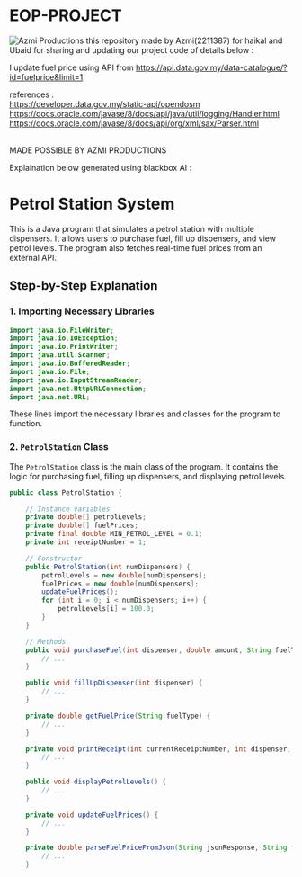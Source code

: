 # EOP-PROJECT
![Azmi Productions]([https://example.com/image.png](https://i.ibb.co/Bwc2hbT/latest-logo-no-background.png))
this repository made by Azmi(2211387) for haikal and Ubaid for sharing and updating our project code of details below :

I update fuel price using API from https://api.data.gov.my/data-catalogue/?id=fuelprice&limit=1 

references : <br>
https://developer.data.gov.my/static-api/opendosm <br>
https://docs.oracle.com/javase/8/docs/api/java/util/logging/Handler.html <br>
https://docs.oracle.com/javase/8/docs/api/org/xml/sax/Parser.html <br>


<br>
MADE POSSIBLE BY AZMI PRODUCTIONS
<br>



Explaination below generated using blackbox AI : 
 # Petrol Station System

This is a Java program that simulates a petrol station with multiple dispensers. It allows users to purchase fuel, fill up dispensers, and view petrol levels. The program also fetches real-time fuel prices from an external API.

## Step-by-Step Explanation

### 1. Importing Necessary Libraries

```java
import java.io.FileWriter;
import java.io.IOException;
import java.io.PrintWriter;
import java.util.Scanner;
import java.io.BufferedReader;
import java.io.File;
import java.io.InputStreamReader;
import java.net.HttpURLConnection;
import java.net.URL;
```

These lines import the necessary libraries and classes for the program to function.

### 2. `PetrolStation` Class

The `PetrolStation` class is the main class of the program. It contains the logic for purchasing fuel, filling up dispensers, and displaying petrol levels.

```java
public class PetrolStation {

    // Instance variables
    private double[] petrolLevels;
    private double[] fuelPrices;
    private final double MIN_PETROL_LEVEL = 0.1;
    private int receiptNumber = 1;

    // Constructor
    public PetrolStation(int numDispensers) {
        petrolLevels = new double[numDispensers];
        fuelPrices = new double[numDispensers];
        updateFuelPrices();
        for (int i = 0; i < numDispensers; i++) {
            petrolLevels[i] = 100.0;
        }
    }

    // Methods
    public void purchaseFuel(int dispenser, double amount, String fuelType) {
        // ...
    }

    public void fillUpDispenser(int dispenser) {
        // ...
    }

    private double getFuelPrice(String fuelType) {
        // ...
    }

    private void printReceipt(int currentReceiptNumber, int dispenser, double litres, String fuelType, double totalPrice) {
        // ...
    }

    public void displayPetrolLevels() {
        // ...
    }

    private void updateFuelPrices() {
        // ...
    }

    private double parseFuelPriceFromJson(String jsonResponse, String fuelType) {
        // ...
    }
